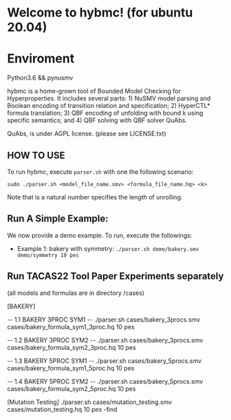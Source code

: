 # Welcome to hybmc! (for ubuntu 20.04)

# Enviroment
Python3.6 && pynusmv

hybmc is a home-grown tool of Bounded Model Checking for Hyperproperties.
It includes several parts:
	1) NuSMV model parsing and Boolean encoding of transition relation and specification;
	2) HyperCTL* formula translation;
	3) QBF encoding of unfolding with bound k using specific semantics; and
	4) QBF solving with QBF solver QuAbs.  

QuAbs, is under AGPL license. (please see LICENSE.txt)  

## HOW TO USE
To run hybmc, execute ```parser.sh``` with one the following scenario:

```sudo ./parser.sh <model_file_name.smv> <formula_file_name.hq> <k> ```

Note that <k> is a natural number specifies the length of unrolling.

## Run A Simple Example:
We now provide a demo example. To run, execute the followings:
  - Example 1: bakery with symmetry: 
```./parser.sh demo/bakery.smv demo/symmetry 10 pes```

## Run TACAS22 Tool Paper Experiments separately
(all models and formulas are in directory /cases)


[BAKERY]

-- 1.1 BAKERY 3PROC SYM1 --
  ./parser.sh cases/bakery_3procs.smv cases/bakery_formula_sym1_3proc.hq 10 pes
  
-- 1.2 BAKERY 3PROC SYM2 --
  ./parser.sh cases/bakery_3procs.smv cases/bakery_formula_sym2_3proc.hq 10 pes
  
-- 1.3 BAKERY 5PROC SYM1 --
  ./parser.sh cases/bakery_5procs.smv cases/bakery_formula_sym1_5proc.hq 10 pes
  
-- 1.4 BAKERY 5PROC SYM2 --
  ./parser.sh cases/bakery_5procs.smv cases/bakery_formula_sym2_5proc.hq 10 pes

[Mutation Testing]
  ./parser.sh cases/mutation_testing.smv cases/mutation_testing.hq 10 pes -find
